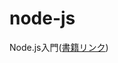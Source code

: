 # node-js
Node.js入門([書籍リンク](https://www.amazon.co.jp/Node-js%E8%B6%85%E5%85%A5%E9%96%80-%E7%AC%AC3%E7%89%88-%E6%8E%8C%E7%94%B0%E6%B4%A5%E8%80%B6%E4%B9%83-ebook/dp/B08HRMTXHB/ref=sr_1_2_sspa?__mk_ja_JP=%E3%82%AB%E3%82%BF%E3%82%AB%E3%83%8A&crid=23773390T4WPY&dchild=1&keywords=node.js+%E5%85%A5%E9%96%80&qid=1633228152&s=digital-text&sprefix=Node.js%2Cdigital-text%2C275&sr=1-2-spons&psc=1&spLa=ZW5jcnlwdGVkUXVhbGlmaWVyPUExN0tEOVQxUFcxNVBHJmVuY3J5cHRlZElkPUEwODg0ODk3MkE5QjJaQjZSV0dKOCZlbmNyeXB0ZWRBZElkPUEzNEhLSVpQWklHVzAyJndpZGdldE5hbWU9c3BfYXRmJmFjdGlvbj1jbGlja1JlZGlyZWN0JmRvTm90TG9nQ2xpY2s9dHJ1ZQ==))
